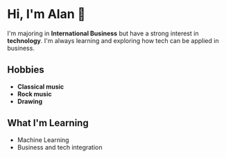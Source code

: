 # Hi, I'm Alan 👋

I'm majoring in **International Business** but have a strong interest in **technology**. I'm always learning and exploring how tech can be applied in business.

## Hobbies
- **Classical music**
- **Rock music**
- **Drawing**

## What I'm Learning
- Machine Learning
- Business and tech integration

